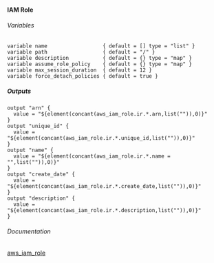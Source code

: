 #### IAM Role


###### Variables
```
variable name                  { default = [] type = "list" }
variable path                  { default = "/" }
variable description           { default = {} type = "map" }
variable assume_role_policy    { default = {} type = "map" }
variable max_session_duration  { default = 12 }
variable force_detach_policies { default = true }
```

##### Outputs
```
output "arn" {
  value = "${element(concant(aws_iam_role.ir.*.arn,list("")),0)}"
}
output "unique_id" {
  value = "${element(concant(aws_iam_role.ir.*.unique_id,list("")),0)}"
}
output "name" {
  value = "${element(concant(aws_iam_role.ir.*.name = "",list("")),0)}"
}
output "create_date" {
  value = "${element(concant(aws_iam_role.ir.*.create_date,list("")),0)}"
}
output "description" {
  value = "${element(concant(aws_iam_role.ir.*.description,list("")),0)}"
}
```

###### Documentation
[aws_iam_role](https://www.terraform.io/docs/providers/aws/r/iam_role.html)
